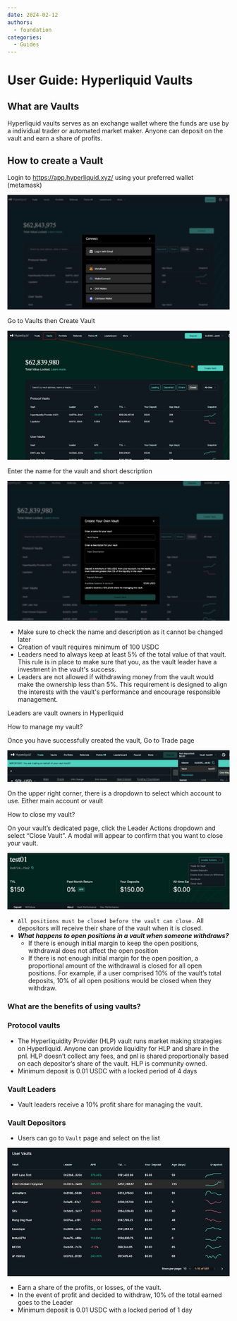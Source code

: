 ```yaml
---
date: 2024-02-12
authors:
  - foundation
categories:
  - Guides
---
```


# User Guide: Hyperliquid Vaults

## What are Vaults

Hyperliquid vaults serves as an exchange wallet where the funds are use by a individual trader or automated market maker. Anyone can deposit on the vault and earn a share of profits.

## How to create a Vault


Login to https://app.hyperliquid.xyz/ using your preferred wallet (metamask)

[![image](image1.png)](image1.png)

Go to Vaults then Create Vault

[![image](image2.png)](image2.png)

Enter the name for the vault and short description

[![image](image3.png)](image3.png)

- Make sure to check the name and description as it cannot be changed later
- Creation of vault requires minimum of 100 USDC
- Leaders need to always keep at least 5% of the total value of that vault. This rule is in place to make sure that you, as the vault leader have a  investment in the vault's success.
- Leaders are not allowed if withdrawing money from the vault would make the ownership less than 5%. This requirement is designed to align the interests with the vault's performance and encourage responsible management.

Leaders are vault owners in Hyperliquid 


How to manage my vault?

Once you have successfully created the vault, Go to Trade page 

[![image](image4.png)](image4.png)

On the upper right corner, there is a dropdown to select which account to use. Either main account or vault


How to close my vault?

On your vault’s dedicated page, click the Leader Actions dropdown and select “Close Vault”. A modal will appear to confirm that you want to close your vault.

[![image](image5.png)](image5.png)

- `All positions must be closed before the vault can close.` All depositors will receive their share of the vault when it is closed.
- ***What happens to open positions in a vault when someone withdraws?***
    - If there is enough initial margin to keep the open positions, withdrawal does not affect the open position
    - If there is not enough initial margin for the open position, a proportional amount of the withdrawal is closed for all open positions. For example, if a user comprised 10% of the vault’s total deposits, 10% of all open positions would be closed when they withdraw.


### What are the benefits of using vaults?

### Protocol vaults

- The Hyperliquidity Provider (HLP) vault runs market making strategies on Hyperliquid. Anyone can provide liquidity for HLP and share in the pnl. HLP doesn’t collect any fees, and pnl is shared proportionally based on each depositor’s share of the vault. HLP is community owned.
- Minimum deposit is 0.01 USDC with a locked period of 4 days

### Vault Leaders

- Vault leaders receive a 10% profit share for managing the vault.

### Vault Depositors

- Users can go to `Vault` page and select on the list


[![image](image6.png)](image6.png)


- Earn a share of the profits, or losses, of the vault.
- In the event of profit and decided to withdraw, 10% of the total earned goes to the Leader
- Minimum deposit is 0.01 USDC with a locked period of 1 day

